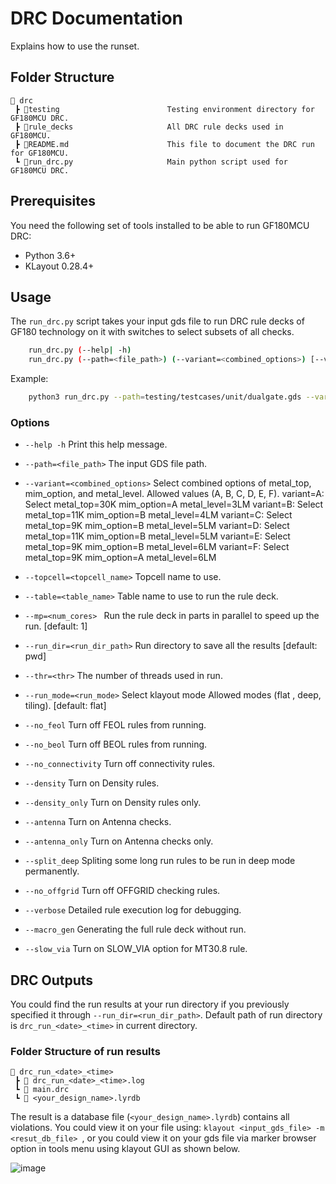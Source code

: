 # DRC Documentation

Explains how to use the runset.

## Folder Structure

```text
📁 drc
 ┣ 📁testing                        Testing environment directory for GF180MCU DRC. 
 ┣ 📁rule_decks                     All DRC rule decks used in GF180MCU.
 ┣ 📜README.md                      This file to document the DRC run for GF180MCU.
 ┗ 📜run_drc.py                     Main python script used for GF180MCU DRC.
 ```

## **Prerequisites**
You need the following set of tools installed to be able to run GF180MCU DRC:
- Python 3.6+
- KLayout 0.28.4+

## **Usage**

The `run_drc.py` script takes your input gds file to run DRC rule decks of GF180 technology on it with switches to select subsets of all checks. 

```bash
    run_drc.py (--help| -h)
    run_drc.py (--path=<file_path>) (--variant=<combined_options>) [--verbose] [--table=<table_name>]... [--mp=<num_cores>] [--run_dir=<run_dir_path>] [--topcell=<topcell_name>] [--thr=<thr>] [--run_mode=<run_mode>] [--no_feol] [--no_beol] [--connectivity] [--density] [--density_only] [--antenna] [--antenna_only] [--no_offgrid] [--macro_gen] [--slow_via]
```

Example:

```bash
    python3 run_drc.py --path=testing/testcases/unit/dualgate.gds --variant=C --table=dualgate --run_mode=deep --no_offgrid
```

### Options

- `--help -h`                           Print this help message.

- `--path=<file_path>`                  The input GDS file path.

- `--variant=<combined_options>`        Select combined options of metal_top, mim_option, and metal_level. Allowed values (A, B, C, D, E, F).
                                        variant=A: Select  metal_top=30K  mim_option=A  metal_level=3LM
                                        variant=B: Select  metal_top=11K  mim_option=B  metal_level=4LM
                                        variant=C: Select  metal_top=9K   mim_option=B  metal_level=5LM
                                        variant=D: Select  metal_top=11K  mim_option=B  metal_level=5LM
                                        variant=E: Select  metal_top=9K   mim_option=B  metal_level=6LM
                                        variant=F: Select  metal_top=9K   mim_option=A  metal_level=6LM

- `--topcell=<topcell_name>`            Topcell name to use.

- `--table=<table_name>`                Table name to use to run the rule deck.

- `--mp=<num_cores> `                   Run the rule deck in parts in parallel to speed up the run. [default: 1]

- `--run_dir=<run_dir_path>`            Run directory to save all the results [default: pwd]

- `--thr=<thr>`                         The number of threads used in run.

- `--run_mode=<run_mode>`               Select klayout mode Allowed modes (flat , deep, tiling). [default: flat]

- `--no_feol`                           Turn off FEOL rules from running.

- `--no_beol`                           Turn off BEOL rules from running.

- `--no_connectivity`                   Turn off connectivity rules.

- `--density`                           Turn on Density rules.

- `--density_only`                      Turn on Density rules only.

- `--antenna`                           Turn on Antenna checks.

- `--antenna_only`                      Turn on Antenna checks only.

- `--split_deep`                        Spliting some long run rules to be run in deep mode permanently.

- `--no_offgrid`                        Turn off OFFGRID checking rules.

- `--verbose`                           Detailed rule execution log for debugging.

- `--macro_gen`                         Generating the full rule deck without run.

- `--slow_via`                          Turn on SLOW_VIA option for MT30.8 rule.


## **DRC Outputs**

You could find the run results at your run directory if you previously specified it through `--run_dir=<run_dir_path>`. Default path of run directory is `drc_run_<date>_<time>` in current directory.

### Folder Structure of run results

```text
📁 drc_run_<date>_<time>
 ┣ 📜 drc_run_<date>_<time>.log
 ┗ 📜 main.drc
 ┗ 📜 <your_design_name>.lyrdb
 ```

The result is a database file (`<your_design_name>.lyrdb`) contains all violations. 
You could view it on your file using: `klayout <input_gds_file> -m <resut_db_file> `, or you could view it on your gds file via marker browser option in tools menu using klayout GUI as shown below.

![image](https://user-images.githubusercontent.com/91015308/219004873-be7c1e81-7085-4e82-8cd4-8303bc021e13.png)



